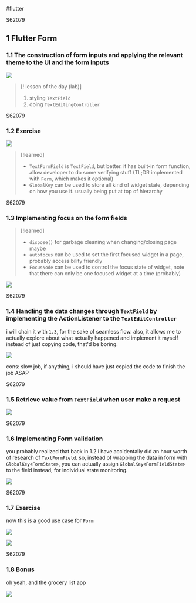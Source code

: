 #flutter

<div style="page-break-before: always">S62079</div>

## 1 Flutter Form
### 1.1 The construction of form inputs and applying the relevant theme to the UI and the form inputs

![](20231217110452.png)

> [! lesson of the day (lab)]
> 1. styling `TextField`
> 2. doing `TextEditingController`

<div style="page-break-before: always">S62079</div>

### 1.2 Exercise

![](20231217114503.png)

> [!learned]
> - `TextFormField` is `TextField`, but better. it has built-in form function, allow developer to do some verifying stuff (TL;DR implemented with `Form`, which makes it optional) 
> - `GlobalKey` can be used to store all kind of widget state, depending on how you use it. usually being put at top of hierarchy

<div style="page-break-before: always">S62079</div>

### 1.3 Implementing focus on the form fields

> [!learned]
> - `dispose()` for garbage cleaning when changing/closing page maybe
> - `autofocus` can be used to set the first focused widget in a page, probably accessibility friendly 
> - `FocusNode` can be used to control the focus state of widget, note that there can only be one focused widget at a time (probably)

![](20231217152540.png)

<div style="page-break-before: always">S62079</div>

### 1.4 Handling the data changes through `TextField` by implementing the ActionListener to the `TextEditController`

i will chain it with `1.3`, for the sake of seamless flow. also, it allows me to actually explore about what actually happened and implement it myself instead of just copying code, that'd be boring. 

![](20231217154450.png)

cons: slow job, if anything, i should have just copied the code to finish the job ASAP

<div style="page-break-before: always">S62079</div>

### 1.5 Retrieve value from `TextField` when user make a request

![](20231217231245.png)

<div style="page-break-before: always">S62079</div>

### 1.6 Implementing Form validation

you probably realized that back in 1.2 i have accidentally did an hour worth of research of `TextFormField`. so, instead of wrapping the data in form with `GlobalKey<FormState>`, you can actually assign `GlobalKey<FormFieldState>` to the field instead, for individual state monitoring. 

![](20231218000136.png)

<div style="page-break-before: always">S62079</div>

### 1.7 Exercise

now this is a good use case for `Form`

![](20231218093918.png)

![](20231218095619.png)

<div style="page-break-before: always">S62079</div>

### 1.8 Bonus

oh yeah, and the grocery list app

![](20231218100345.png)
